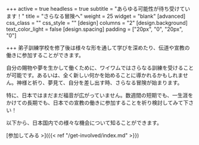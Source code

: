 +++
active = true
headless = true
subtitle = "あらゆる可能性が待ち受けています！"
title = "さらなる冒険へ"
weight = 25
widget = "blank"
[advanced]
css_class = ""
css_style = ""
[design]
columns = "2"
[design.background]
text_color_light = false
[design.spacing]
padding = ["20px", "0", "20px", "0"]

+++
弟子訓練学校を修了後は様々な形を通して学びを深めたり、伝道や宣教の働きに参加することができます。

自分の賜物や夢を生かして働くために、ワイワムではさらなる訓練を受けることが可能です。あるいは、全く新しい何かを始めることに導かれるかもしれません。神様と祈り、夢見て、自分を差し出す時、さらなる冒険が始まります。

特に、日本ではまだまだ福音が広がっていません。数週間の短期でも、一生涯をかけての長期でも、日本での宣教の働きに参加することを祈り検討してみて下さい！

以下から、日本国内での様々な機会について知ることができます。

[参加してみる >]({{< ref "/get-involved/index.md" >}})
